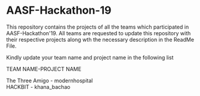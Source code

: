 # AASF-Hackathon-19

This repository contains the projects of all the teams which participated in AASF-Hackathon'19.
All teams are requested to update this repository with their respective projects along wth the necessary description in the ReadMe File.

Kindly update your team name and project name in the following list


TEAM NAME-PROJECT NAME     

The Three Amigo - modernhospital  
HACKBIT - khana_bachao
